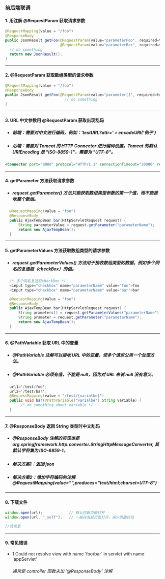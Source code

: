 ### 前后端联调

#### 1. 用注解 @RequestParam 获取请求参数
  ```java
  @RequestMapping(value = "/foo")
  @ResponseBody
  public JsonResult getFoo(@RequestParam(value="parameterFoo", required=true) String parameterFoo,
                           @RequestParam(value="parameterBar", required=true) Integer parameterBar) throws IOException {
    // do something
    return new JsonResult();
  }
  ```





---
#### 2. @RequestParam 获取数组类型的请求参数
  ```java
  @RequestMapping(value = "/foo")
  @ResponseBody
  public JsonResult getFoo(@RequestParam(value="parameter[]", required=true) List<String> parameter) throws IOException {
                             // do something
  }
  ```






---
#### 3. URL 中文参数用 @RequestParam 获取出现乱码
  - ##### 前端：需要对中文进行编码，例如：'testURL?attr=' + encodeURI('例子')
  - ##### 后端：需要对 Tomcat 的 HTTP Connector 进行编码设置。Tomcat 的默认 URIEncoding 是 "ISO-8859-1"，需要为 "UTF-8"。
  ```xml
  <Connector port="8080" protocol="HTTP/1.1" connectionTimeout="20000" redirectPort="8443" URIEncoding="UTF-8"/>
  ```







---
#### 4. getParameter 方法获取请求参数
  - ##### request.getParameter() 方法只能获取数组类型参数的第一个值，而不能接收整个数组。
  ```java
    @RequestMapping(value = "foo")
    @ResponseBody
    public AjaxTempBean bar(HttpServletRequest request) {
        String parameterValue = request.getParameter("parameterName");
        return new AjaxTempBean();
    }
  ```







---
#### 5. getParameterValues 方法获取数组类型的请求参数
  - ##### request.getParameterValues() 方法用于接收数组类型的数据，例如多个同名的复选框（checkBox）的值。
  ```java
    /* 多个同名复选框checkBox */
    <input type="checkbox" name="parameterName" value="foo">foo
    <input type="checkbox" name="parameterName" value="bar">bar

    @RequestMapping(value = "foo")
    @ResponseBody
    public AjaxTempBean bar(HttpServletRequest request) {
        String prameters[] = request.getParameterValues("parameterName");   ==> ["foo", "bar"]
        String prameter = request.getParameter("parameterName");            ==> "foo"
        return new AjaxTempBean();
    }
  ```



---
#### 6. @PathVariable 获取 URL 中的变量
- ##### @PathVariable 注解可以接收 URL 中的变量，使多个请求公用一个处理方法。
- ##### @PathVariable 必须有值，不能是 null，因为对 URL 来说 null 没有意义。
```java
  url1='/test/foo';
  url2='/test/bar';
  @RequestMapping(value = "/test/{varialbe}")
  public void bar(@PathVariable("varialbe") String variable) {
       /* do something about variable */
  }
```  





---
  #### 7. @ResponseBody 返回 String 类型时中文乱码
  - ##### @ResponseBody 注解的实现类是 org.springframework.http.converter.StringHttpMessageConverter, 其默认字符集为 ISO-8859-1。
  - ##### 解决方案1：返回 json
  - ##### 解决方案2：增加字符编码的注解 @RequestMapping(value="",produces="text/html;charset=UTF-8") 





---
#### 8. 下载文件
  ```javascript
  window.open(url);            // 默认在新页面打开
  window.open(url, "_self");   // 一般在当前页面打开，减少页面抖动
  ```
  ```java
  //流信息
  ```



---
#### 9. 常见错误

- 1.Could not resolve view with name 'foo/bar' in servlet with name 'appServlet'
  ###### 通常是 controller 函数未加 '@ResponseBody' 注解
